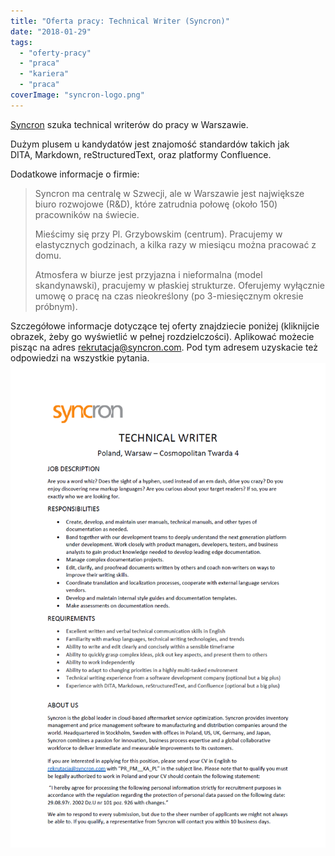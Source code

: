 ```yaml
---
title: "Oferta pracy: Technical Writer (Syncron)"
date: "2018-01-29"
tags:
  - "oferty-pracy"
  - "praca"
  - "kariera"
  - "praca"
coverImage: "syncron-logo.png"
---
```


[Syncron](https://www.syncron.com/) szuka technical writerów do pracy w
Warszawie.

Dużym plusem u kandydatów jest znajomość standardów takich jak DITA, Markdown,
reStructuredText, oraz platformy Confluence.

Dodatkowe informacje o firmie:

> Syncron ma centralę w Szwecji, ale w Warszawie jest największe biuro rozwojowe
> (R&D), które zatrudnia połowę (około 150) pracowników na świecie.
>
> Mieścimy się przy Pl. Grzybowskim (centrum). Pracujemy w elastycznych
> godzinach, a kilka razy w miesiącu można pracować z domu.
>
> Atmosfera w biurze jest przyjazna i nieformalna (model skandynawski),
> pracujemy w płaskiej strukturze. Oferujemy wyłącznie umowę o pracę na czas
> nieokreślony (po 3-miesięcznym okresie próbnym).

Szczegółowe informacje dotyczące tej oferty znajdziecie poniżej (kliknijcie
obrazek, żeby go wyświetlić w pełnej rozdzielczości). Aplikować możecie pisząc
na adres [rekrutacja@syncron.com](mailto:rekrutacja@syncron.com). Pod tym
adresem uzyskacie też odpowiedzi na wszystkie
pytania.[![](images/syncron-1.png)](http://techwriter.pl/wp-content/uploads/2018/01/syncron-1.png)
